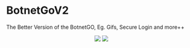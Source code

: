 # BotnetGoV2
The Better Version of the BotnetGO, Eg. Gifs, Secure Login and more++
<p align="center">
  <img src="https://img.shields.io/badge/Version-2.0-blue" />
  <img src="https://img.shields.io/badge/Platform-Windows%20%7C%20Linux%20%7C%20Mac-lightgrey" />
</p>
